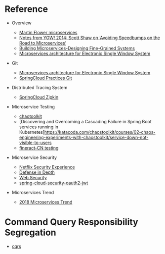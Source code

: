 # Reference

  - Overview
    
    - [Martin Flower microservices](https://www.martinfowler.com/articles/microservices.html )
	- [Notes from YOW! 2014: Scott Shaw on ‘Avoiding Speedbumps on the Road to Microservices’](http://www.grahamlea.com/2015/03/notes-from-yow-2014-scott-shaw-on-avoiding-speedbumps-on-the-road-to-microservices/)
    - [Building Microservices-Designing Fine-Grained Systems](https://www.amazon.com/gp/product/1491950358/ref=as_li_tl?ie=UTF8&camp=1789&creative=390957&creativeASIN=1491950358&linkCode=as2&tag=em0e0-20&linkId=VUWOTCRQEXEZ4R3F)
    - [Microservices architecture for Electronic Single Window System](https://sumoonp.wordpress.com/)

  - Git
		
    - [Microservices architecture for Electronic Single Window System](https://sumoonp.wordpress.com/)
    - [SpringCloud Practices Git](https://gitee.com/ylimhhmily/SpringCloudTutorial)
   

  - Distributed Tracing System
		
    - [SpringCloud Zipkin](https://blog.csdn.net/z8414/article/details/78600646)

  - Microservice Testing
		
    - [chaotoolkit](https://github.com/chaostoolkit)
	- [Discovering and Overcoming a Cascading Failure in Spring Boot services running in Kubernetes]https://katacoda.com/chaostoolkit/courses/02-chaos-engineering-experiments-with-chaostoolkit/service-down-not-visible-to-users
    - [fineract-CN testing](https://cwiki.apache.org/confluence/display/FINERACT/Testing )
  
  - Microservice Security
		
    - [Netflix Security Experience](https://medium.com/netflix-techblog)
    - [Defense in Depth](https://www.us-cert.gov/bsi/articles/knowledge/principles/defense-in-depth)
    - [Web Security](https://www.troyhunt.com/)
    - [spring-cloud-security-oauth2-jwt](https://github.com/jiangchao123/spring-cloud-security-oauth2-jwt)

        
  - Microservices Trend
       
    - [2018 Microservices Trend](https://medium.com/memory-leak/5-microservices-trends-to-watch-in-2018-aed135f70e51)
       
# Command Query Responsibility Segregation

  - [cqrs](cqrs/cqrs.md)
       